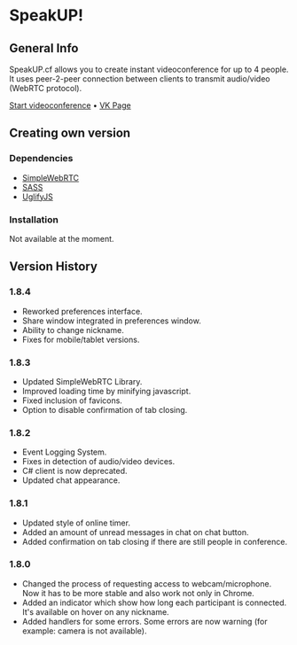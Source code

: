 # SpeakUP!
## General Info

SpeakUP.cf allows you to create instant videoconference for up to 4 people.
It uses peer-2-peer connection between clients to transmit audio/video (WebRTC protocol).

[Start videoconference](https://speakup.cf/)
&bull;
[VK Page](https://vk.com/speakupcf)

## Creating own version
### Dependencies
* [SimpleWebRTC](https://github.com/andyet/SimpleWebRTC)
* [SASS](http://sass-lang.com/)
* [UglifyJS](http://lisperator.net/uglifyjs/)

### Installation
Not available at the moment.

## Version History
### 1.8.4
* Reworked preferences interface.
* Share window integrated in preferences window.
* Ability to change nickname.
* Fixes for mobile/tablet versions.

### 1.8.3
* Updated SimpleWebRTC Library.
* Improved loading time by minifying javascript.
* Fixed inclusion of favicons.
* Option to disable confirmation of tab closing.

### 1.8.2
* Event Logging System.
* Fixes in detection of audio/video devices.
* C# client is now deprecated.
* Updated chat appearance.

### 1.8.1
* Updated style of online timer.
* Added an amount of unread messages in chat on chat button.
* Added confirmation on tab closing if there are still people in conference.

### 1.8.0
* Changed the process of requesting access to webcam/microphone. Now it has to be more stable and also work not only in Chrome.
* Added an indicator which show how long each participant is connected. It's available on hover on any nickname.
* Added handlers for some errors. Some errors are now warning (for example: camera is not available).